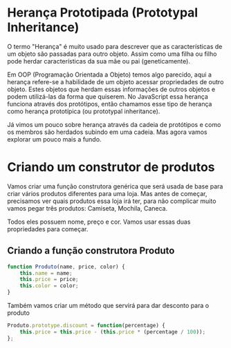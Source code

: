 # Herança Prototipada (Prototypal Inheritance)

O termo "Herança" é muito usado para descrever que as características de um objeto são passadas para outro objeto. Assim como uma filha ou filho pode herdar características da sua mãe ou pai (geneticamente).

Em OOP (Programação Orientada a Objeto) temos algo parecido, aqui a herança refere-se a habilidade de um objeto acessar propriedades de outro objeto. Estes objetos que herdam essas informações de outros objetos e podem utilizá-las da forma que quiserem. No JavaScript essa herança funciona através dos protótipos, então chamamos esse tipo de herança como herança prototípica (ou prototypal inheritance).

Já vimos um pouco sobre herança através da cadeia de protótipos e como os membros são herdados subindo em uma cadeia. Mas agora vamos explorar um pouco mais a fundo.

# Criando um construtor de produtos

Vamos criar uma função construtora genérica que será usada de base para criar vários produtos diferentes para uma loja. Mas antes de começar, precisamos ver quais produtos essa loja irá ter, para não complicar muito vamos pegar três produtos: Camiseta, Mochila, Caneca.

Todos eles possuem nome, preço e cor. Vamos usar essas duas propriedades para começar.

## Criando a função construtora Produto

```js
function Produto(name, price, color) {
    this.name = name;
    this.price = price;
    this.color = color;
}
```

Também vamos criar um método que servirá para dar desconto para o produto

```js
Produto.prototype.discount = function(percentage) {
    this.price = this.price - (this.price * (percentage / 100));
};
```